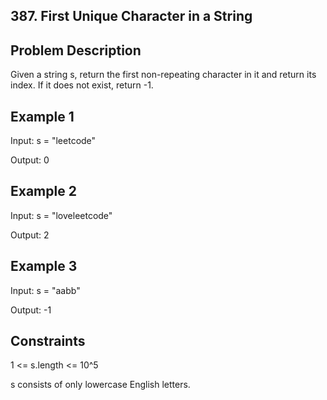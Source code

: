 ## 387. First Unique Character in a String
## Problem Description

Given a string s, return the first non-repeating character in it and return its index. If it does not exist, return -1.

## Example 1

Input: s = "leetcode"

Output: 0

## Example 2

Input: s = "loveleetcode"

Output: 2

## Example 3

Input: s = "aabb"

Output: -1

## Constraints

1 <= s.length <= 10^5

s consists of only lowercase English letters.